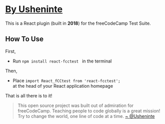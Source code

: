 # [By Usheninte](https://twitter.com/Usheninte)

This is a React plugin (built in **2018**) for the freeCodeCamp Test Suite.

## How To Use

First,  
* Run `npm install react-fcctest ` in the terminal  

Then, 
* Place `import React_fCCtest from 'react-fcctest';`  
  at the head of your React application homepage

That is all there is to it!

> This open source project was built out of admiration for freeCodeCamp. Teaching people to code globally is a great mission! Try to change the world, one line of code at a time.
[~ @Usheninte](https://twitter.com/Usheninte)